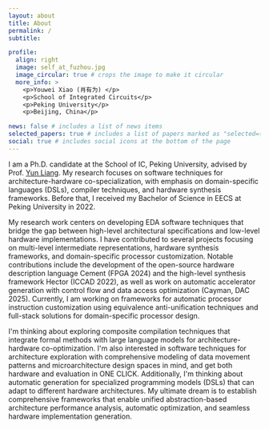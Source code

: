 ```yaml
---
layout: about
title: About
permalink: /
subtitle:

profile:
  align: right
  image: self_at_fuzhou.jpg
  image_circular: true # crops the image to make it circular
  more_info: >
    <p>Youwei Xiao (肖有为) </p>
    <p>School of Integrated Circuits</p>
    <p>Peking University</p>
    <p>Beijing, China</p>

news: false # includes a list of news items
selected_papers: true # includes a list of papers marked as "selected={true}"
social: true # includes social icons at the bottom of the page
---
```


I am a Ph.D. candidate at the School of IC, Peking University, advised by Prof. [Yun Liang](https://ericlyun.me). My research focuses on software techniques for architecture-hardware co-specialization, with emphasis on domain-specific languages (DSLs), compiler techniques, and hardware synthesis frameworks. Before that, I received my Bachelor of Science in EECS at Peking University in 2022.

My research work centers on developing EDA software techniques that bridge the gap between high-level architectural specifications and low-level hardware implementations. I have contributed to several projects focusing on multi-level intermediate representations, hardware synthesis frameworks, and domain-specific processor customization. Notable contributions include the development of the open-source hardware description language Cement (FPGA 2024) and the high-level synthesis framework Hector (ICCAD 2022), as well as work on automatic accelerator generation with control flow and data access optimization (Cayman, DAC 2025). Currently, I am working on frameworks for automatic processor instruction customization using equivalence anti-unification techniques and full-stack solutions for domain-specific processor design.

I'm thinking about exploring composite compilation techniques that integrate formal methods with large language models for architecture-hardware co-optimization. I'm also interested in software techniques for architecture exploration with comprehensive modeling of data movement patterns and microarchitecture design spaces in mind, and get both hardware and evaluation in ONE CLICK. Additionally, I'm thinking about automatic generation for specialized programming models (DSLs) that can adapt to different hardware architectures. My ultimate dream is to establish comprehensive frameworks that enable unified abstraction-based architecture performance analysis, automatic optimization, and seamless hardware implementation generation.